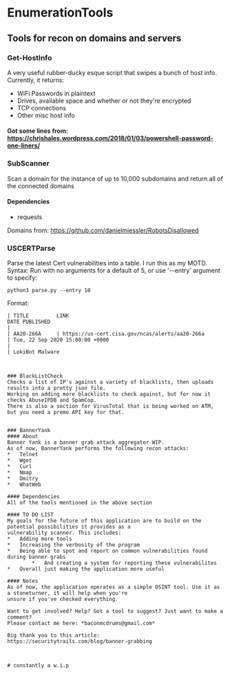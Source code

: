# EnumerationTools
## Tools for recon on domains and servers

### Get-HostInfo
A very useful rubber-ducky esque script that swipes a bunch of host info. Currently, it returns:
*	WiFi Passwords in plaintext
*	Drives, available space and whether or not they're encrypted
*	TCP connections
*	Other misc host info

#### Got some lines from: https://chrishales.wordpress.com/2018/01/03/powershell-password-one-liners/

### SubScanner 
Scan a domain for the instance of up to 10,000 subdomains and return all of the connected domains

#### Dependencies
*	requests

Domains from: https://github.com/danielmiessler/RobotsDisallowed

### USCERTParse
Parse the latest Cert vulnerabilities into a table. I run this as my MOTD.
Syntax:
Run with no arguments for a default of 5, or use '--entry' argument to specify:

	python3 parse.py --entry 10

Format:
~~~~~~~~~~~~~~~~~~~~~~~~~~~~~~~~~~~~~~~~~~~~~~~~~~~~~~~~~~~~~~~~~~~~~~~~~~~~~~~~~~~~~~~~~~~~~~~~~~~~~~~~~~~~
| TITLE         LINK                                                    DATE PUBLISHED
|
| AA20-266A     | https://us-cert.cisa.gov/ncas/alerts/aa20-266a        | Tue, 22 Sep 2020 15:00:00 +0000
|
| LokiBot Malware



### BlackListCheck
Checks a list of IP's against a variety of blacklists, then uploads results into a pretty json file. 
Working on adding more blacklists to check against, but for now it checks AbuseIPDB and SpamCop.
There is also a section for VirusTotal that is being worked on ATM, but you need a premo API key for that.


### BannerYank
#### About
Banner Yank is a banner grab attack aggregator WIP.
As of now, BannerYank performs the following recon attacks:
*	Telnet
*	Wget
*	Curl
*	Nmap
*	Dmitry
*	WhatWeb

#### Dependencies
All of the tools mentioned in the above section

#### TO DO LIST
My goals for the future of this application are to build on the potential possibilities it provides as a
vulnerability scanner. This includes:
*	Adding more tools
*	Increasing the verbosity of the program
*	Being able to spot and report on common vulnerabilities found during banner grabs
		*	And creating a system for reporting these vulnerabilites
*	Overall just making the application more useful

#### Notes
As of now, the application operates as a simple OSINT tool. Use it as a stoneturner, it will help when you're
unsure if you've checked everything.

Want to get involved? Help? Got a tool to suggest? Just want to make a comment?
Please contact me here: *baconmcdrums@gmail.com*

Big thank you to this article:
https://securitytrails.com/blog/banner-grabbing



# constantly a w.i.p
